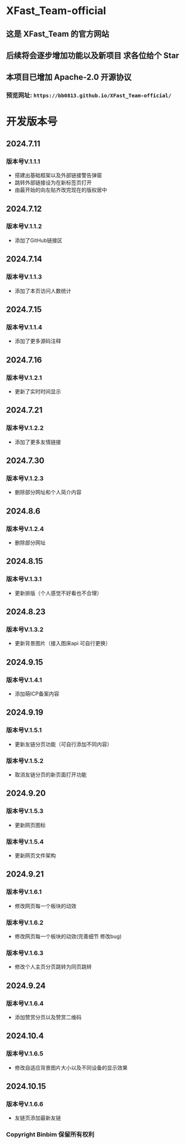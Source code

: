 # XFast_Team-official
## 这是 **XFast_Team** 的官方网站
## 后续将会逐步增加功能以及新项目 求各位给个 Star
## 本项目已增加 Apache-2.0 开源协议
### 预览网址: `https://bb0813.github.io/XFast_Team-official/`

# 开发版本号
## 2024.7.11 
### 版本号V.1.1.1
* 搭建出基础框架以及外部链接警告弹窗
* 跳转外部链接设为在新标签页打开
* 由最开始的向左贴齐改完现在的版权居中

## 2024.7.12
### 版本号V.1.1.2
* 添加了GitHub链接区

## 2024.7.14
### 版本号V.1.1.3
* 添加了本页访问人数统计


## 2024.7.15
### 版本号V.1.1.4
* 添加了更多源码注释


## 2024.7.16
### 版本号V.1.2.1
* 更新了实时时间显示


## 2024.7.21
### 版本号V.1.2.2
* 添加了更多友情链接


## 2024.7.30
### 版本号V.1.2.3
* 删除部分网址和个人简介内容

## 2024.8.6
### 版本号V.1.2.4
* 删除部分网址

## 2024.8.15
### 版本号V.1.3.1
* 更新排版（个人感觉不好看也不合理）

## 2024.8.23
### 版本号V.1.3.2
* 更新背景图片（接入图床api 可自行更换）

## 2024.9.15
### 版本号V.1.4.1
* 添加萌ICP备案内容

## 2024.9.19
### 版本号V.1.5.1
* 更新友链分页功能（可自行添加不同内容）

### 版本号V.1.5.2
* 取消友链分页的新页面打开功能

## 2024.9.20
### 版本号V.1.5.3
* 更新网页图标

### 版本号V.1.5.4
* 更新网页文件架构

## 2024.9.21
### 版本号V.1.6.1
* 修改网页每一个板块的动效

### 版本号V.1.6.2
* 修改网页每一个板块的动效(完善细节 修改bug)

### 版本号V.1.6.3
* 修改个人主页分页跳转为同页跳转

## 2024.9.24
### 版本号V.1.6.4
* 添加赞赏分页以及赞赏二维码


## 2024.10.4
### 版本号V.1.6.5
* 修改自适应背景图片大小以及不同设备的显示效果

## 2024.10.15
### 版本号V.1.6.6
* 友链页添加最新友链

### Copyright Binbim 保留所有权利
